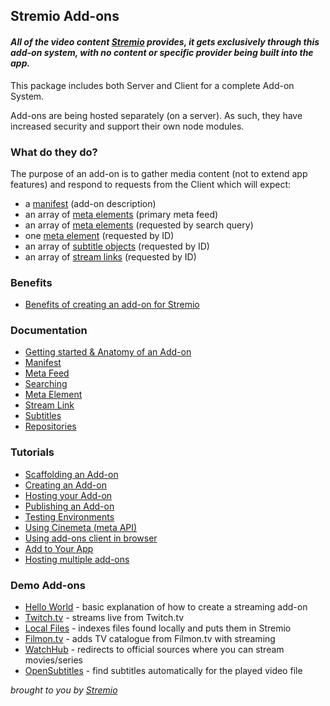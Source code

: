 ## Stremio Add-ons

#### _All of the video content [Stremio](http://www.strem.io/) provides, it gets exclusively through this add-on system, with no content or specific provider being built into the app._

This package includes both Server and Client for a complete Add-on System.

Add-ons are being hosted separately (on a server). As such, they have increased security and support their own node modules.

### What do they do?

The purpose of an add-on is to gather media content (not to extend app features) and respond to requests from the Client which will expect:

- a [manifest](/docs/api/manifest.md) (add-on description)
- an array of [meta elements](/docs/api/meta/meta.element.md) (primary meta feed)
- an array of [meta elements](/docs/api/meta/meta.element.md) (requested by search query)
- one [meta element](/docs/api/meta/meta.element.md) (requested by ID)
- an array of [subtitle objects](/docs/api/subtitles/subtitles.object.md) (requested by ID)
- an array of [stream links](/docs/api/stream/stream.response.md) (requested by ID)

### Benefits

- [Benefits of creating an add-on for Stremio](/docs/BENEFITS.md)


### Documentation

- [Getting started & Anatomy of an Add-on](/docs/README.md)
- [Manifest](/docs/api/manifest.md)
- [Meta Feed](/docs/api/meta/meta.find.md)
- [Searching](/docs/api/meta/meta.search.md)
- [Meta Element](/docs/api/meta/meta.element.md)
- [Stream Link](/docs/api/stream/README.md)
- [Subtitles](/docs/api/subtitles/README.md)
- [Repositories](/docs/api/repositories.md)

### Tutorials

- [Scaffolding an Add-on](/docs/tutorial/scaffolding.md)
- [Creating an Add-on](https://github.com/Stremio/addon-helloworld)
- [Hosting your Add-on](/docs/tutorial/hosting.md)
- [Publishing an Add-on](/docs/tutorial/publishing.md)
- [Testing Environments](/docs/tutorial/testing.md)
- [Using Cinemeta (meta API)](/docs/tutorial/using-cinemeta.md)
- [Using add-ons client in browser](/docs/tutorial/using-in-browser.md)
- [Add to Your App](/docs/tutorial/add.to.app.md)
- [Hosting multiple add-ons](https://github.com/Stremio/stremio-addons-box)

### Demo Add-ons

- [Hello World](https://github.com/Stremio/addon-helloworld) - basic explanation of how to create a streaming add-on
- [Twitch.tv](https://github.com/Stremio/stremio-twitch) - streams live from Twitch.tv
- [Local Files](http://github.com/Stremio/stremio-local-files) - indexes files found locally and puts them in Stremio
- [Filmon.tv](http://github.com/Stremio/filmon-stremio) - adds TV catalogue from Filmon.tv with streaming
- [WatchHub](http://github.com/Stremio/stremio-watchhub) - redirects to official sources where you can stream movies/series
- [OpenSubtitles](http://github.com/Stremio/stremio-opensubtitles) - find subtitles automatically for the played video file

_brought to you by [Stremio](http://www.strem.io/)_
